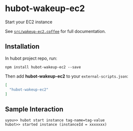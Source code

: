 # hubot-wakeup-ec2

Start your EC2 instance

See [`src/wakeup-ec2.coffee`](src/wakeup-ec2.coffee) for full documentation.

## Installation

In hubot project repo, run:

`npm install hubot-wakeup-ec2 --save`

Then add **hubot-wakeup-ec2** to your `external-scripts.json`:

```json
[
  "hubot-wakeup-ec2"
]
```

## Sample Interaction

```
uyou>> hubot start instance tag-name=tag-value
hubot>> started instance (instanceId = xxxxxxx)
```
